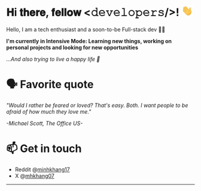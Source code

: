 <h1> 𝐇i 𝐭𝐡𝐞𝐫𝐞, 𝐟𝐞𝐥𝐥𝐨𝐰 <𝚍𝚎𝚟𝚎𝚕𝚘𝚙𝚎𝚛𝚜/>! <img src="https://github.com/ABSphreak/ABSphreak/blob/master/gifs/Hi.gif" width="30"></h1>
<p>Hello, I am a tech enthusiast and a soon-to-be Full-stack dev 👨‍💻</p>
<p><strong>I'm currently in Intensive Mode: Learning new things, working on personal projects and looking for new opportunities </strong></p>
<p><i>...And also trying to live a happy life 🌸</i></p>
<h1>🗣️ Favorite quote</h1>
  <p><i>"Would I rather be feared or loved? That's easy. Both. I want people to be afraid of how much they love me."</i></p>
  <p><i>-Michael Scott, The Office US-</i></p>
<h1>📫 Get in touch</h1> 
<ul>
  <li>Reddit @<a href="https://www.reddit.com/user/minhkhang17/">minhkhang17</a></li>
  <li>X @<a href="https://x.com/mhkhang07">mhkhang07</a></li>
</ul>
<hr>
<!--
**mika0798/mika0798** is a ✨ _special_ ✨ repository because its `README.md` (this file) appears on your GitHub profile.

Here are some ideas to get you started:

- 🔭 I’m currently working on ...
- 🌱 I’m currently learning ...
- 👯 I’m looking to collaborate on ...
- 🤔 I’m looking for help with ...
- 💬 Ask me about ...
- 📫 How to reach me: ...
- 😄 Pronouns: ...
- ⚡ Fun fact: ...
-->
